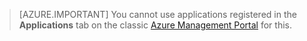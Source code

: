 > [AZURE.IMPORTANT]
You cannot use applications registered in the **Applications** tab on the classic [Azure Management Portal](https://manage.windowsazure.com/) for this.

<!--HONumber=Oct16_HO2-->


